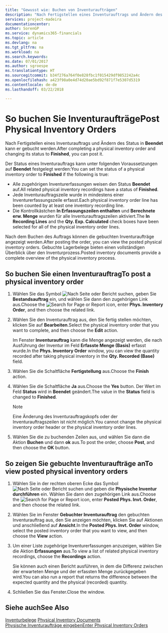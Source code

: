 ```yaml
---
title: "Gewusst wie: Buchen von Inventuraufträgen"
description: "Nach Fertigstellen eines Inventurauftrags und Ändern des Status in **Beendet** kann er gebucht werden."
services: project-madeira
documentationcenter: 
author: SorenGP
ms.service: dynamics365-financials
ms.topic: article
ms.devlang: na
ms.tgt_pltfrm: na
ms.workload: na
ms.search.keywords: 
ms.date: 07/01/2017
ms.author: sgroespe
ms.translationtype: HT
ms.sourcegitcommit: b34f276a764f0e828fbc1f015429df9852242a4c
ms.openlocfilehash: a423f98a0e4d74d20ae5bd92f871f7e5307d5319
ms.contentlocale: de-de
ms.lasthandoff: 03/22/2018

---
```

# <a name="post-physical-inventory-orders"></a><span data-ttu-id="2d5c4-103">So buchen Sie Inventuraufträge</span><span class="sxs-lookup"><span data-stu-id="2d5c4-103">Post Physical Inventory Orders</span></span>
<span data-ttu-id="2d5c4-104">Nach Fertigstellen eines Inventurauftrags und Ändern des Status in **Beendet** kann er gebucht werden.</span><span class="sxs-lookup"><span data-stu-id="2d5c4-104">After completing a physical inventory order and changing its status to **Finished**, you can post it.</span></span>  

<span data-ttu-id="2d5c4-105">Der Status eines Inventurauftrags kann unter folgenden Voraussetzungen auf **Beendet** festgelegt werden:</span><span class="sxs-lookup"><span data-stu-id="2d5c4-105">You can set the status of a physical inventory order to **Finished** if the following is true:</span></span>  

- <span data-ttu-id="2d5c4-106">Alle zugehörigen Inventurerfassungen weisen den Status **Beendet** auf.</span><span class="sxs-lookup"><span data-stu-id="2d5c4-106">All related physical inventory recordings have a status of **Finished**.</span></span>  
- <span data-ttu-id="2d5c4-107">Jede Inventurauftragszeile wurde in mindestens einer Inventurerfassungszeile erfasst.</span><span class="sxs-lookup"><span data-stu-id="2d5c4-107">Each physical inventory order line has been counted by at least one inventory recording line.</span></span>  
- <span data-ttu-id="2d5c4-108">Die Kontrollkästchen **In Erfassungszeilen enthalten** und **Berechnete erw. Menge** wurden für alle Inventurauftragszeilen aktiviert.</span><span class="sxs-lookup"><span data-stu-id="2d5c4-108">The **In Recording Lines** and the **Qty. Exp. Calculated** check boxes have been selected for all of the physical inventory order lines.</span></span>  

<span data-ttu-id="2d5c4-109">Nach dem Buchen des Auftrags können die gebuchten Inventuraufträge angezeigt werden.</span><span class="sxs-lookup"><span data-stu-id="2d5c4-109">After posting the order, you can view the posted physical inventory orders.</span></span> <span data-ttu-id="2d5c4-110">Gebuchte Lagerbelege bieten einen vollständigen Überblick über den Inventurprozess.</span><span class="sxs-lookup"><span data-stu-id="2d5c4-110">Posted inventory documents provide a complete overview of the physical inventory process.</span></span>  

## <a name="to-post-a-physical-inventory-order"></a><span data-ttu-id="2d5c4-111">So buchen Sie einen Inventurauftrag</span><span class="sxs-lookup"><span data-stu-id="2d5c4-111">To post a physical inventory order</span></span>  

1.  <span data-ttu-id="2d5c4-112">Wählen Sie das Symbol ![Nach Seite oder Bericht suchen](../../media/ui-search/search_small.png "Symbol „Nach Seite oder Bericht suchen”"), geben Sie **Bestandsauftrag** ein, und wählen Sie dann den zugehörigen Link aus.</span><span class="sxs-lookup"><span data-stu-id="2d5c4-112">Choose the ![Search for Page or Report](../../media/ui-search/search_small.png "Search for Page or Report icon") icon, enter **Phys. Inventory Order**, and then choose the related link.</span></span>  
2.  <span data-ttu-id="2d5c4-113">Wählen Sie den Inventurauftrag aus, den Sie fertig stellen möchten, klicken Sie auf **Bearbeiten**.</span><span class="sxs-lookup"><span data-stu-id="2d5c4-113">Select the physical inventory order that you want to complete, and then choose the **Edit** action.</span></span>  

    <span data-ttu-id="2d5c4-114">Im Fenster **Inventurauftrag** kann die Menge angezeigt werden, die nach Ausführung der Inventur im Feld **Erfasste Menge (Basis)** erfasst wurde.</span><span class="sxs-lookup"><span data-stu-id="2d5c4-114">In the **Phys. Inventory Order** window, you can view the quantity recorded after taking physical inventory in the **Qty. Recorded (Base)** field.</span></span>  

3.  <span data-ttu-id="2d5c4-115">Wählen Sie die Schaltfläche **Fertigstellung** aus.</span><span class="sxs-lookup"><span data-stu-id="2d5c4-115">Choose the **Finish** action.</span></span>  
4.  <span data-ttu-id="2d5c4-116">Wählen Sie die Schaltfläche **Ja** aus.</span><span class="sxs-lookup"><span data-stu-id="2d5c4-116">Choose the **Yes** button.</span></span> <span data-ttu-id="2d5c4-117">Der Wert im Feld **Status** wird in **Beendet** geändert.</span><span class="sxs-lookup"><span data-stu-id="2d5c4-117">The value in the **Status** field is changed to **Finished**.</span></span>  

    > [!NOTE]  
    >  <span data-ttu-id="2d5c4-118">Eine Änderung des Inventurauftragskopfs oder der Inventurauftragszeilen ist nicht möglich.</span><span class="sxs-lookup"><span data-stu-id="2d5c4-118">You cannot change the physical inventory order header or the physical inventory order lines.</span></span>  

5.  <span data-ttu-id="2d5c4-119">Wählen Sie die zu buchenden Zeilen aus, und wählen Sie dann die Aktion **Buchen** und dann **ok** aus.</span><span class="sxs-lookup"><span data-stu-id="2d5c4-119">To post the order, choose **Post**, and then choose the **OK** button.</span></span>  

## <a name="to-view-posted-physical-inventory-orders"></a><span data-ttu-id="2d5c4-120">So zeigen Sie gebuchte Inventuraufträge an</span><span class="sxs-lookup"><span data-stu-id="2d5c4-120">To view posted physical inventory orders</span></span>  

1.  <span data-ttu-id="2d5c4-121">Wählen Sie in der rechten oberen Ecke das Symbol ![Nach Seite oder Bericht suchen](../../media/ui-search/search_small.png "Nach Seite oder Bericht suchen") und geben die **Physische Inventur durchführen** ein. Wählen Sie dann den zugehörigen Link aus.</span><span class="sxs-lookup"><span data-stu-id="2d5c4-121">Choose the ![Search for Page or Report](../../media/ui-search/search_small.png "Search for Page or Report icon") icon, enter **Posted Phys. Invt. Order**, and then choose the related link.</span></span>  
2.  <span data-ttu-id="2d5c4-122">Wählen Sie im Fenster **Gebuchter Inventurauftrag** den gebuchten Inventurauftrag aus, den Sie anzeigen möchten, klicken Sie auf Aktionen und anschließend auf **Ansicht**.</span><span class="sxs-lookup"><span data-stu-id="2d5c4-122">In the **Posted Phys. Invt. Order** window, select the posted inventory order that you want to view, and then choose the **View** action.</span></span>  
3.  <span data-ttu-id="2d5c4-123">Um einer Liste zugehörige Inventurerfassungen anzuzeigen, wählen Sie die Aktion **Erfassungen** aus.</span><span class="sxs-lookup"><span data-stu-id="2d5c4-123">To view a list of related physical inventory recordings, choose the **Recordings** action.</span></span>  

    <span data-ttu-id="2d5c4-124">Sie können auch einen Bericht ausführen, in dem die Differenz zwischen der erwarteten Menge und der erfassten Menge zurückgegeben wird.</span><span class="sxs-lookup"><span data-stu-id="2d5c4-124">You can also run a report that returns the difference between the expected quantity and the physical (recorded) quantity.</span></span>  

4.  <span data-ttu-id="2d5c4-125">Schließen Sie das Fenster.</span><span class="sxs-lookup"><span data-stu-id="2d5c4-125">Close the window.</span></span>  

## <a name="see-also"></a><span data-ttu-id="2d5c4-126">Siehe auch</span><span class="sxs-lookup"><span data-stu-id="2d5c4-126">See Also</span></span>  
 <span data-ttu-id="2d5c4-127">[Inventurbelege](physical-inventory-documents.md) </span><span class="sxs-lookup"><span data-stu-id="2d5c4-127">[Physical Inventory Documents](physical-inventory-documents.md) </span></span>  
 [<span data-ttu-id="2d5c4-128">Physische Inventuraufträge eingeben</span><span class="sxs-lookup"><span data-stu-id="2d5c4-128">Enter Physical Inventory Orders</span></span>](how-to-enter-physical-inventory-orders.md)

